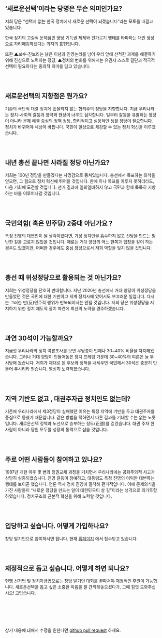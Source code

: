 ## ‘새로운선택’이라는 당명은 무슨 의미인가요?
저희 당은 “선택지 없는 한국 정치에서 새로운 선택이 되겠습니다”라는 모토를 내걸고 있습니다. 

한국 정치의 고질적 문제점인 양당 기득권 체제와 편가르기 행태를 타파하는 대안 정당으로 자리매김하겠다는 의지의 표현입니다. 

또한 ▲보수-진보라는 낡은 이념과 진영논리를 넘어 우리 앞에 산적한 과제를 해결하기 위해 진심으로 노력하는 정당, ▲정치의 변화를 위해서는 유권자 스스로 결단과 적극적 선택이 필요하다는 중의적 의미를 담고 있습니다. 

### &nbsp;  
## 새로운선택의 지향점은 뭔가요?
기존의 극단적 대결 정치에 휩쓸리지 않는 합리주의 정당을 지향합니다. 지금 우리나라는 정치-사회적 갈등과 양극화 현상이 너무도 심각합니다. 일부러 갈등을 유발하는 정당이 아니라 문제 해결 중심의 정책 정당, 합리적이고 실용적인 생활 정당이 필요합니다. 정치가 바뀌어야 세상이 바뀝니다. 국민이 일상으로 체감할 수 있는 정치 혁신을 이루겠습니다. 
### &nbsp;  
## 내년 총선 끝나면 사라질 정당 아닌가요?
저희는 100년 정당을 만들겠다는 사명감으로 뭉쳐있습니다. 총선에서 목표하는 의석을 얻으면, 그 힘으로 정치 혁신에 뛰어들 것입니다. 만에 하나 목표를 이루지 못하더라도, 다음 기회에 도전할 것입니다. 선거 결과에 일희일비하지 않고 국민과 함께 묵묵히 지향하는 바를 이루어나갈 것입니다.  
### &nbsp;  
## 국민의힘( 혹은 민주당) 2중대 아닌가요 ?
특정 진영의 대변인이 될 생각이었다면, 기성 정치인을 흡수하지 않고 신당을 만드는 험난한 길을 고르지 않았을 것입니다. 때로는 거대 양당의 어느 한쪽과 입장을 같이 하는 경우도 있겠지만, 어떠한 경우에도 중심 정당으로서 저희 역할을 잊지 않을 것입니다. 
### &nbsp;  
## 총선 때 위성정당으로 활용되는 것 아닌가요?
저희는 위성정당을 단호히 반대합니다. 지난 2020년 총선에서 거대 양당이 위성정당을 만들었던 것은 국민에 대한 기만이고 세계 정치사에 있어서도 부끄러운 일입니다. 다시는 그러한 반(反)민주적 행위가 반복되어서는 안될 것입니다. 저희 당은 위성정당을 저지하기 위한 정치 제도적 장치 마련에 최선의 노력을 경주하겠습니다. 
### &nbsp;  
## 과연 30석이 가능할까요?
지금껏 우리나라의 정치 여론조사를 보면 무당층이 언제나 30~40% 비율을 차지해왔습니다. 그러나 거대 양당이 만들어놓은 정치 프레임 가운데 30~40%의 여론은 늘 무시당해 왔습니다. 저희가 제대로 된 후보와 정책을 내세우면 국민께서 30석은 충분히 만들어 주시리라 믿습니다. 열심히 노력하겠습니다. 
### &nbsp;  
## 지역 기반도 없고 , 대권주자급 정치인도 없는데?
기존에 우리나라에서 제3정당이 실패했던 이유는 특정 지역에 기반을 두고 대권주자를 중심으로 뭉쳤기 때문입니다. 같은 방법을 택하면서 다른 결과를 기대할 수는 없는 노릇입니다. 새로운선택 정책과 노선으로 승부하는 정도(正道)를 걷겠습니다. 대권 주자 한 사람이 아니라 당원 모두를 성장의 동력으로 삼을 것입니다.

### &nbsp;  
## 주로 어떤 사람들이 참여하고 있나요?
1987년 개헌 이후 몇 번의 정권교체 과정을 거치면서 우리나라에는 공화주의적 사고가 상당히 실종되었습니다. 진영 갈등이 첨예하고, 대통령도 특정 진영의 이익만 대변하는 행태를 보이곤 했습니다. 언론 역시 정치 진영에 밀착해 편파적입니다. 이에 문제의식을 가진 사람들이 “새로운 정당을 만드는 일이 대한민국이 살 길”이라는 생각으로 의기투합하였습니다. 정치구조의 근본적 혁신을 위해 노력할 것입니다.  
### &nbsp;  
## 입당하고 싶습니다. 어떻게 가입하나요?
창당 발기인으로 참여하시면 됩니다. 현재 [홈페이지](https://newparty.kr) 에서 접수받고 있습니다.
### &nbsp;  
## 재정적으로 돕고 싶습니다. 어떻게 하면 되나요?
현행 선거법 및 정치자금법으로는 창당 발기인 대회를 끝마쳐야 재정적인 후원이 가능합니다. 새로운선택을 돕고 싶은 소중한 마음을 잘 간직해놓으셨다가, 그때 힘껏 도와주십시오! 고맙습니다.
### &nbsp;  
### &nbsp;  
상기 내용에 대해서 수정을 원한다면 [github pull request](https://github.com/lcw99/newparty-cms) 하세요.